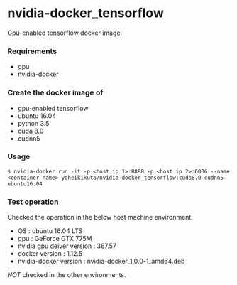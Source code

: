 # nvidia-docker_tensorflow

Gpu-enabled tensorflow docker image.

### Requirements
- gpu
- nvidia-docker

### Create the docker image of
- gpu-enabled tensorflow
- ubuntu 16.04
- python 3.5
- cuda 8.0
- cudnn5

### Usage
```
$ nvidia-docker run -it -p <host ip 1>:8888 -p <host ip 2>:6006 --name <container name> yoheikikuta/nvidia-docker_tensorflow:cuda8.0-cudnn5-ubuntu16.04
```

### Test operation
Checked the operation in the below host machine environment:
- OS : ubuntu 16.04 LTS
- gpu : GeForce GTX 775M
- nvidia gpu deiver version : 367.57
- docker version : 1.12.5
- nvidia-docker version : nvidia-docker_1.0.0-1_amd64.deb

*NOT* checked in the other environments.
